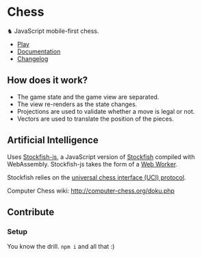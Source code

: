 # Chess

♞ JavaScript mobile-first chess.

-   [Play](https://chess.yvesgurcan.com)
-   [Documentation](https://chess.yvesgurcan.com/doc)
-   [Changelog](./CHANGELOG.md)

## How does it work?

-   The game state and the game view are separated.
-   The view re-renders as the state changes.
-   Projections are used to validate whether a move is legal or not.
-   Vectors are used to translate the position of the pieces.

## Artificial Intelligence

Uses [Stockfish-js](https://github.com/niklasf/stockfish.js/), a JavaScript version of [Stockfish](https://github.com/official-stockfish/Stockfish) compiled with WebAssembly. Stockfish-js takes the form of a [Web Worker](https://developer.mozilla.org/en-US/docs/Web/API/Web_Workers_API/Using_web_workers).

Stockfish relies on the [universal chess interface (UCI) protocol](http://wbec-ridderkerk.nl/html/UCIProtocol.html).

Computer Chess wiki: http://computer-chess.org/doku.php

## Contribute

### Setup

You know the drill. `npm i` and all that :)
